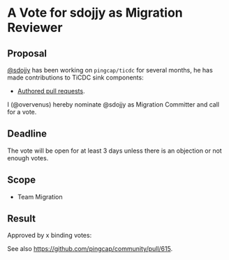 # A Vote for sdojjy as Migration Reviewer

## Proposal

[@sdojjy](https://github.com/sdojjy) has been working on `pingcap/ticdc` for several months, he has made contributions to TiCDC sink components:

* [Authored pull requests](https://github.com/pingcap/ticdc/commits?author=sdojjy).

I (@overvenus) hereby nominate @sdojjy as Migration Committer and call for a vote.

## Deadline

The vote will be open for at least 3 days unless there is an objection or not enough votes.

## Scope

* Team Migration

## Result

Approved by x binding votes:

See also https://github.com/pingcap/community/pull/615.
